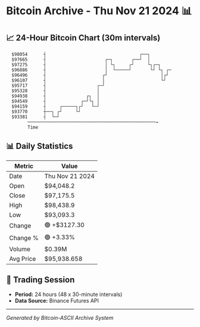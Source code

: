 # Bitcoin Archive - Thu Nov 21 2024 📊

## 📈 24-Hour Bitcoin Chart (30m intervals)

```
  $98054      ┤                                   ┌──┐         
  $97665      ┤                      ┌─┐       ┌──┘  │         
  $97275      ┤                      │ └┐     ┌┘     └┐┌─┐     
  $96886      ┤                      │  └─────┘       └┘ └┐ ┌─ 
  $96496      ┤                     ┌┘                    │┌┘  
  $96107      ┤                     │                     └┘   
  $95717      ┤                   ┌─┘                          
  $95328      ┤                   │                            
  $94938      ┤               ┌┐  │                            
  $94549      ┤             ┌─┘└┐ │                            
  $94159      ┤     ┌─────┐┌┘   └─┘                            
  $93770      ┼──┐ ┌┘     └┘                                   
  $93381      ┤  └─┘                                           
        ────────────────────────────────────────────────→
        Time
```

## 📊 Daily Statistics

| Metric | Value |
|--------|-------|
| Date | Thu Nov 21 2024 |
| Open | $94,048.2 |
| Close | $97,175.5 |
| High | $98,438.9 |
| Low | $93,093.3 |
| Change | 🟢 +$3127.30 |
| Change % | 🟢 +3.33% |
| Volume | $0.39M |
| Avg Price | $95,938.658 |

## 📅 Trading Session

- **Period:** 24 hours (48 x 30-minute intervals)
- **Data Source:** Binance Futures API

---
*Generated by Bitcoin-ASCII Archive System*
